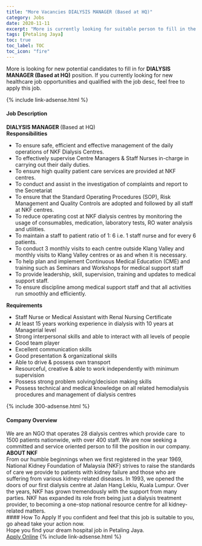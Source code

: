 ```yaml
---
title: "More Vacancies DIALYSIS MANAGER (Based at HQ)" 
category: Jobs 
date: 2020-11-11 
excerpt: "More is currently looking for suitable person to fill in the DIALYSIS MANAGER (Based at HQ) which positioned at Petaling Jaya" 
tags: [Petaling Jaya] 
toc: true 
toc_label: TOC 
toc_icon: "fire" 
--- 
```


<p>More is looking for new potential candidates to fill in for <b>DIALYSIS MANAGER (Based at HQ)</b> position. If you currently looking for new healthcare job opportunities and qualified with the job desc, feel free to apply this job.
</p>{% include link-adsense.html %} 
<div><div><div><h4>Job Description</h4></div></div><div><div><span><div><div><div><strong>DIALYSIS MANAGER </strong>(Based at HQ)</div><div><strong>Responsibilities</strong></div><ul><li>To ensure safe, efficient and effective management of the daily operations of NKF Dialysis Centres.</li><li>To effectively supervise Centre Managers &amp; Staff Nurses in-charge in carrying out their daily duties.</li><li>To ensure high quality patient care services are provided at NKF centres.</li><li>To conduct and assist in the investigation of complaints and report to the Secretariat</li><li>To ensure that the Standard Operating Procedures (SOP), Risk Management and Quality Controls are adopted and followed by all staff at NKF centres.</li><li>To reduce operating cost at NKF dialysis centres by monitoring the usage of consumables, medication, laboratory tests, RO water analysis and utilities.</li><li>To maintain a staff to patient ratio of 1: 6 i.e. 1 staff nurse and for every 6 patients.</li><li>To conduct 3 monthly visits to each centre outside Klang Valley and monthly visits to Klang Valley centres or as and when it is necessary.</li><li>To help plan and implement Continuous Medical Education (CME) and training such as Seminars and Workshops for medical support staff</li><li>To provide leadership, skill, supervision, training and updates to medical support staff.</li><li>To ensure discipline among medical support staff and that all activities run smoothly and efficiently.</li></ul><div><strong>Requirements</strong></div><ul><li>Staff Nurse or Medical Assistant with Renal Nursing Certificate</li><li>At least 15 years working experience in dialysis with 10 years at Managerial level</li><li>Strong interpersonal skills and able to interact with all levels of people</li><li>Good team player</li><li>Excellent communication skills</li><li>Good presentation &amp; organizational skills</li><li>Able to drive &amp; possess own transport</li><li>Resourceful, creative &amp; able to work independently with minimum supervision</li><li>Possess strong problem solving/decision making skills</li><li>Possess technical and medical knowledge on all related hemodialysis procedures and management of dialysis centres</li></ul></div></div></span></div></div></div> 
{% include 300-adsense.html %} 
<div><div><div><h4>Company Overview</h4></div></div><div><div><span><div><div>
<div>We are an NGO that operates&#160;28 dialysis centres which provide care &#160;to 1500 patients nationwide, with over 400 staff. We are now seeking a committed and service oriented person to fill the position in our company.</div>
</div>
<div>
<div><strong>ABOUT NKF</strong></div>
<div>From our humble beginnings when we first registered in the year 1969, National Kidney Foundation of Malaysia (NKF) strives to raise the standards of care we provide to patients with kidney failure and those who are suffering from various kidney-related diseases. In 1993, we opened the doors of our first dialysis centre at Jalan Hang Lekiu, Kuala Lumpur. Over the years, NKF has grown tremendously with the support from many parties. NKF has expanded its role from being just a dialysis treatment provider, to becoming a one-stop national resource centre for all kidney-related matters.</div>
</div></div></span></div></div></div> 
#### How To Apply 
If you confident and feel that this job is suitable to you, go ahead take your action now. <br/> 
Hope you find your dream hospital job in Petaling Jaya. <br/> 
<a href="https://www.jobstreet.com.my/en/job/dialysis-manager-based-at-hq-4422385?jobId=jobstreet-my-job-4422385&sectionRank=12&token=0~23551069-216d-4e3f-b539-3052bf689da7&fr=SRP%20View%20In%20New%20Ta" class="btn btn--warning" target="_blank" rel="nofollow noopenner">Apply Online</a> 
{% include link-adsense.html %} 